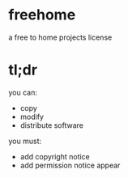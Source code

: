 # freehome
a free to home projects license 

# tl;dr
you can:
* copy
* modify
* distribute software 

you must:

* add copyright notice 
* add permission notice appear
